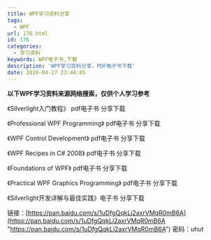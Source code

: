 ```yaml
---
title: WPF学习资料分享
tags:
  - WPF
url: 176.html
id: 176
categories:
  - 学习资料
keywords: WPF电子书,下载
description: 'WPF学习资料分享，PDF电子书下载'
date: 2016-04-27 23:44:05
---
```


**以下WPF学习资料来源网络搜索，仅供个人学习参考**

  

《Silverlight入门教程》 pdf电子书 分享下载

《Professional WPF Programming》 pdf电子书 分享下载

《WPF Control Development》 pdf电子书 分享下载

《WPF Recipes in C# 2008》 pdf电子书 分享下载

《Foundations of WPF》 pdf电子书 分享下载

《Practical WPF Graphics Programming》 pdf电子书 分享下载

《Silverlight开发详解与最佳实践》电子书 分享下载

  

链接：[https://pan.baidu.com/s/1uDfgQqkLi2axrVMqR0mB6A](https://pan.baidu.com/s/1uDfgQqkLi2axrVMqR0mB6A "https://pan.baidu.com/s/1uDfgQqkLi2axrVMqR0mB6A") 密码：uhut
